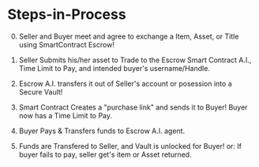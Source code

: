 # Steps-in-Process
0. Seller and Buyer meet and agree to exchange a Item, Asset, or Title using SmartContract Escrow!

1. Seller Submits his/her asset to Trade to the Escrow Smart Contract A.I., Time Limit to Pay, and intended buyer's username/Handle.
2. Escrow A.I. transfers it out of Seller's account or posession into a Secure Vault!
3. Smart Contract Creates a "purchase link" and sends it to Buyer! Buyer now has a Time Limit to Pay.
4. Buyer Pays & Transfers funds to Escrow A.I. agent.
5. Funds are Transfered to Seller, and Vault is unlocked for Buyer!
or: If buyer fails to pay, seller get's item or Asset returned. 
